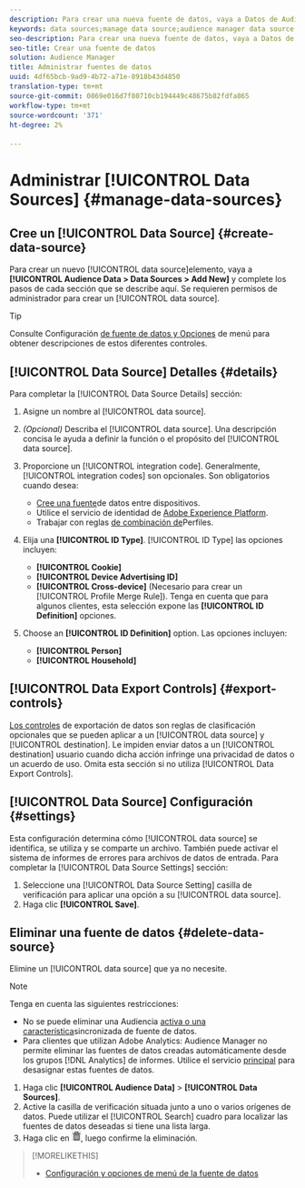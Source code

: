 ```yaml
---
description: Para crear una nueva fuente de datos, vaya a Datos de Audiencia > Fuentes de datos > Añadir nueva y complete los pasos para cada sección que se describe aquí. Se necesitan permisos de administrador para crear una fuente de datos.
keywords: data sources;manage data source;audience manager data source
seo-description: Para crear una nueva fuente de datos, vaya a Datos de Audiencia > Fuentes de datos > Añadir nueva y complete los pasos para cada sección que se describe aquí. Se necesitan permisos de administrador para crear una fuente de datos.
seo-title: Crear una fuente de datos
solution: Audience Manager
title: Administrar fuentes de datos
uuid: 4df65bcb-9ad9-4b72-a71e-8918b43d4850
translation-type: tm+mt
source-git-commit: 0869e016d7f80710cb194449c48675b82fdfa865
workflow-type: tm+mt
source-wordcount: '371'
ht-degree: 2%

---
```



# Administrar [!UICONTROL Data Sources] {#manage-data-sources}

## Cree un [!UICONTROL Data Source] {#create-data-source}

Para crear un nuevo [!UICONTROL data source]elemento, vaya a **[!UICONTROL Audience Data > Data Sources > Add New]** y complete los pasos de cada sección que se describe aquí. Se requieren permisos de administrador para crear un [!UICONTROL data source].

<!-- create-datasource.xml -->

>[!TIP]
>
>Consulte Configuración [de fuente de datos y Opciones](../features/datasources-list-and-settings.md#settings-menu-options) de menú para obtener descripciones de estos diferentes controles.

## [!UICONTROL Data Source] Detalles {#details}

Para completar la [!UICONTROL Data Source Details] sección:

1. Asigne un nombre al [!UICONTROL data source].
1. *(Opcional)* Describa el [!UICONTROL data source]. Una descripción concisa le ayuda a definir la función o el propósito del [!UICONTROL data source].
1. Proporcione un [!UICONTROL integration code]. Generalmente, [!UICONTROL integration codes] son opcionales. Son obligatorios cuando desea:

   * [Cree una fuente](../features/profile-merge-rules/merge-rules-start.md#create-data-source)de datos entre dispositivos.
   * Utilice el servicio de identidad de [Adobe Experience Platform](https://docs.adobe.com/content/help/en/id-service/using/home.html).
   * Trabajar con reglas [de combinación de](../features/profile-merge-rules/merge-rules-start.md)Perfiles.

1. Elija una **[!UICONTROL ID Type]**. [!UICONTROL ID Type] las opciones incluyen:

   * **[!UICONTROL Cookie]**
   * **[!UICONTROL Device Advertising ID]**
   * **[!UICONTROL Cross-device]** (Necesario para crear un [!UICONTROL Profile Merge Rule]). Tenga en cuenta que para algunos clientes, esta selección expone las **[!UICONTROL ID Definition]** opciones.

1. Choose an **[!UICONTROL ID Definition]** option. Las opciones incluyen:

   * **[!UICONTROL Person]**
   * **[!UICONTROL Household]**

## [!UICONTROL Data Export Controls] {#export-controls}

[Los controles](../features/data-export-controls.md) de exportación de datos son reglas de clasificación opcionales que se pueden aplicar a un [!UICONTROL data source] y [!UICONTROL destination]. Le impiden enviar datos a un [!UICONTROL destination] usuario cuando dicha acción infringe una privacidad de datos o un acuerdo de uso. Omita esta sección si no utiliza [!UICONTROL Data Export Controls].

## [!UICONTROL Data Source] Configuración {#settings}

Esta configuración determina cómo [!UICONTROL data source] se identifica, se utiliza y se comparte un archivo. También puede activar el sistema de informes de errores para archivos de datos de entrada. Para completar la [!UICONTROL Data Source Settings] sección:

1. Seleccione una [!UICONTROL Data Source Setting] casilla de verificación para aplicar una opción a su [!UICONTROL data source].
2. Haga clic **[!UICONTROL Save]**.

## Eliminar una fuente de datos {#delete-data-source}

<!-- t_datasource_delete.xml -->

Elimine un [!UICONTROL data source] que ya no necesite.

>[!NOTE]
>
>Tenga en cuenta las siguientes restricciones:
>
>* No se puede eliminar una Audiencia [activa o una característica](../features/traits/client-activity-synced-audience-traits.md)sincronizada de fuente de datos.
>* Para clientes que utilizan Adobe Analytics: Audience Manager no permite eliminar las fuentes de datos creadas automáticamente desde los grupos [!DNL Analytics] de informes. Utilice el servicio [principal](https://docs.adobe.com/content/help/en/core-services/interface/about-core-services/core-services-landing.html) para desasignar estas fuentes de datos.


1. Haga clic **[!UICONTROL Audience Data]** > **[!UICONTROL Data Sources]**.
1. Active la casilla de verificación situada junto a uno o varios orígenes de datos.
Puede utilizar el [!UICONTROL Search] cuadro para localizar las fuentes de datos deseadas si tiene una lista larga.
1. Haga clic en ![](assets/icon_trash.png), luego confirme la eliminación.


>[!MORELIKETHIS]
>
>* [Configuración y opciones de menú de la fuente de datos](../features/datasources-list-and-settings.md#settings-menu-options)
